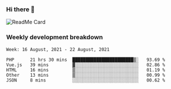 ### Hi there 👋

<!--
**itzcy/itzcy** is a ✨ _special_ ✨ repository because its `README.md` (this file) appears on your GitHub profile.

Here are some ideas to get you started:

- 🔭 I’m currently working on ...
- 🌱 I’m currently learning ...
- 👯 I’m looking to collaborate on ...
- 🤔 I’m looking for help with ...
- 💬 Ask me about ...
- 📫 How to reach me: ...
- 😄 Pronouns: ...
- ⚡ Fun fact: ...
-->
![ReadMe Card](https://github-readme-stats.vercel.app/api?username=itzcy&show_icons=true&title_color=2d3198&icon_color=797cb8&text_color=24292e&bg_color=f6f8fa)

### Weekly development breakdown
<!--START_SECTION:waka-->
```text
Week: 16 August, 2021 - 22 August, 2021

PHP      21 hrs 30 mins  ███████████████████████▒░   93.69 % 
Vue.js   39 mins         ▓░░░░░░░░░░░░░░░░░░░░░░░░   02.86 % 
HTML     16 mins         ▒░░░░░░░░░░░░░░░░░░░░░░░░   01.19 % 
Other    13 mins         ▒░░░░░░░░░░░░░░░░░░░░░░░░   00.99 % 
JSON     8 mins          ░░░░░░░░░░░░░░░░░░░░░░░░░   00.62 % 
```
<!--END_SECTION:waka-->
